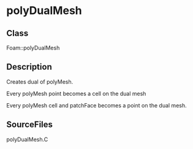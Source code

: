 # polyDualMesh 
## Class
Foam::polyDualMesh

## Description
Creates dual of polyMesh.

Every polyMesh point becomes a cell on the dual mesh

Every polyMesh cell and patchFace becomes a point on the dual mesh.


## SourceFiles
polyDualMesh.C

